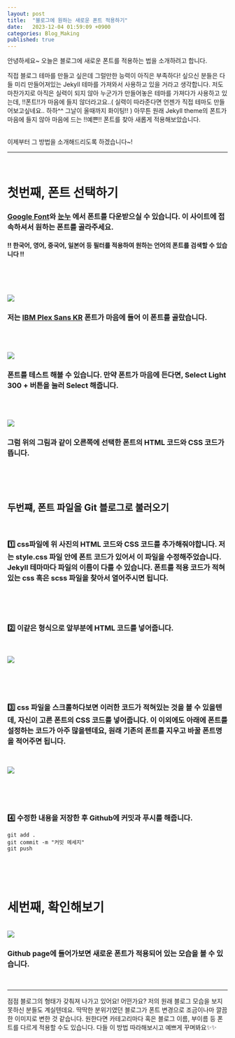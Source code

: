 ```yaml
---
layout: post
title:  "블로그에 원하는 새로운 폰트 적용하기"
date:   2023-12-04 01:59:09 +0900
categories: Blog_Making
published: true
---
```


안녕하세요~ 오늘은 블로그에 새로운 폰트를 적용하는 법을 소개하려고 합니다.
<br>

직접 블로그 테마를 만들고 싶은데 그럴만한 능력이 아직은 부족하다! 싶으신 분들은 다들 미리 만들어져있는 Jekyll 테마를 가져와서 사용하고 있을 거라고 생각합니다. 저도 마찬가지로 아직은 실력이 되지 않아 누군가가 만들어놓은 테마를 가져다가 사용하고 있는데, !!폰트!!가 마음에 들지 않더라고요..( 실력이 따라준다면 언젠가 직접 테마도 만들어보고싶네요.. 하하^^ 그날이 올때까지 화이팅!! ) 아무튼 원래 Jekyll theme의 폰트가 마음에 들지 않아 마음에 드는 !!예쁜!! 폰트를 찾아 새롭게 적용해보았습니다. 

<br>
이제부터 그 방법을 소개해드리도록 하겠습니다~!

___

<br>

# 첫번째, 폰트 선택하기
### [Google Font](https://fonts.google.com/?noto.script=Kore)와 [눈누](https://noonnu.cc) 에서 폰트를 다운받으실 수 있습니다. 이 사이트에 접속하셔서 원하는 폰트를 골라주세요. 

#### !! 한국어, 영어, 중국어, 일본어 등 필터를 적용하여 원하는 언어의 폰트를 검색할 수 있습니다 !!
<br><br><br>

<img src="/images/font1.png"><br/>

### 저는 [IBM Plex Sans KR](https://fonts.google.com/specimen/IBM+Plex+Sans+KR#styles) 폰트가 마음에 들어 이 폰트를 골랐습니다.

<br><br><br>
<img src="/images/font2.png"><br/>

### 폰트를 테스트 해볼 수 있습니다. 만약 폰트가 마음에 든다면, Select Light 300 + 버튼을 눌러 Select 해줍니다. 

<br><br><br>
<img src="/images/font3.png"><br/>

### 그럼 위의 그림과 같이 오른쪽에 선택한 폰트의 HTML 코드와 CSS 코드가 뜹니다.


<br><br><br>

## 두번쨰, 폰트 파일을 Git 블로그로 불러오기
<br>

### 1️⃣ css파일에 위 사진의 HTML 코드와 CSS 코드를 추가해줘야합니다. 저는 style.css 파일 안에 폰트 코드가 있어서 이 파일을 수정해주었습니다. Jekyll 테마마다 파일의 이름이 다를 수 있습니다. 폰트를 적용 코드가 적혀 있는 css 혹은 scss 파일을 찾아서 열어주시면 됩니다.
<br><br><br>

### 2️⃣ 이같은 형식으로 앞부분에 HTML 코드를 넣어줍니다.
<br>

<img src="/images/font4.png"><br/>




<br><br><br>


### 3️⃣ css 파일을 스크롤하다보면 이러한 코드가 적혀있는 것을 볼 수 있을텐데, 자신이 고른 폰트의 CSS 코드를 넣어줍니다. 이 이외에도 아래에 폰트를 설정하는 코드가 아주 많을텐데요, 원래 기존의 폰트를 지우고 바꿀 폰트명을 적어주면 됩니다.

<br>

<img src="/images/font4.png"><br/>

<br><br><br>

### 4️⃣ 수정한 내용을 저장한 후 Github에 커밋과 푸시를 해줍니다. 

```
git add .
git commit -m "커밋 메세지"
git push
```
<br><br><br>

# 세번째, 확인해보기

<br/>
<img src="/images/font6.png">
<br/>

### Github page에 들어가보면 새로운 폰트가 적용되어 있는 모습을 볼 수 있습니다.

<br>

___

점점 블로그의 형태가 갖춰져 나가고 있어요! 어떤가요? 저의 원래 블로그 모습을 보지 못하신 분들도 계실텐데요. 딱딱한 분위기였던 블로그가 폰트 변경으로 조금이나마 깔끔한 이미지로 변한 것 같습니다. 원한다면 카테고리마다 혹은 블로그 이름, 부이름 등 폰트를 다르게 적용할 수도 있습니다. 다들 이 방법 따라해보시고 예쁘게 꾸며봐요✨✨